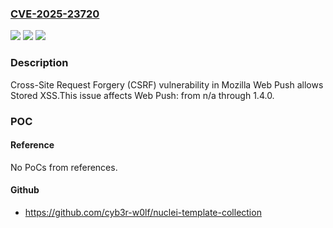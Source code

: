 ### [CVE-2025-23720](https://cve.mitre.org/cgi-bin/cvename.cgi?name=CVE-2025-23720)
![](https://img.shields.io/static/v1?label=Product&message=Web%20Push&color=blue)
![](https://img.shields.io/static/v1?label=Version&message=n%2Fa%3C%3D%201.4.0%20&color=brighgreen)
![](https://img.shields.io/static/v1?label=Vulnerability&message=CWE-352%20Cross-Site%20Request%20Forgery%20(CSRF)&color=brighgreen)

### Description

Cross-Site Request Forgery (CSRF) vulnerability in Mozilla Web Push allows Stored XSS.This issue affects Web Push: from n/a through 1.4.0.

### POC

#### Reference
No PoCs from references.

#### Github
- https://github.com/cyb3r-w0lf/nuclei-template-collection

